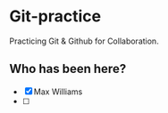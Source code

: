 # Git-practice

Practicing Git &amp; Github for Collaboration.

## Who has been here?

- [x] Max Williams
- [ ]
